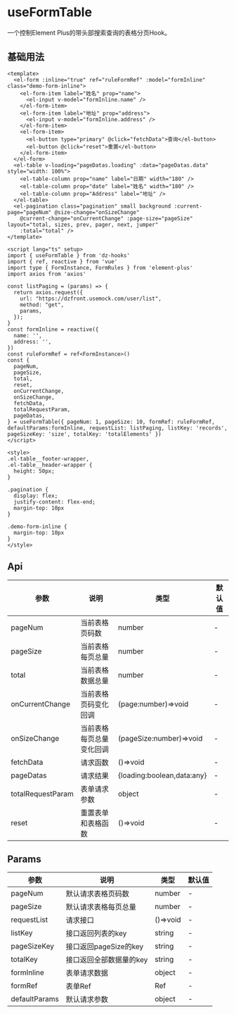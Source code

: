 # useFormTable

一个控制Element Plus的带头部搜索查询的表格分页Hook。

## 基础用法

<useFormTable />

```vue
<template>
  <el-form :inline="true" ref="ruleFormRef" :model="formInline" class="demo-form-inline">
    <el-form-item label="姓名" prop="name">
      <el-input v-model="formInline.name" />
    </el-form-item>
    <el-form-item label="地址" prop="address">
      <el-input v-model="formInline.address" />
    </el-form-item>
    <el-form-item>
      <el-button type="primary" @click="fetchData">查询</el-button>
      <el-button @click="reset">重置</el-button>
    </el-form-item>
  </el-form>
  <el-table v-loading="pageDatas.loading" :data="pageDatas.data" style="width: 100%">
    <el-table-column prop="name" label="日期" width="180" />
    <el-table-column prop="date" label="姓名" width="180" />
    <el-table-column prop="Address" label="地址" />
  </el-table>
  <el-pagination class="pagination" small background :current-page="pageNum" @size-change="onSizeChange"
    @current-change="onCurrentChange" :page-size="pageSize" layout="total, sizes, prev, pager, next, jumper"
    :total="total" />
</template>

<script lang="ts" setup>
import { useFormTable } from 'dz-hooks'
import { ref, reactive } from 'vue'
import type { FormInstance, FormRules } from 'element-plus'
import axios from 'axios'

const listPaging = (params) => {
  return axios.request({
    url: "https://dzfront.usemock.com/user/list",
    method: "get",
    params,
  });
}
const formInline = reactive({
  name: '',
  address: '',
})
const ruleFormRef = ref<FormInstance>()
const {
  pageNum,
  pageSize,
  total,
  reset,
  onCurrentChange,
  onSizeChange,
  fetchData,
  totalRequestParam,
  pageDatas,
} = useFormTable({ pageNum: 1, pageSize: 10, formRef: ruleFormRef, defaultParams:formInline, requestList: listPaging, listKey: 'records', pageSizeKey: 'size', totalKey: 'totalElements' })
</script>

<style>
.el-table__footer-wrapper,
.el-table__header-wrapper {
  height: 50px;
}

.pagination {
  display: flex;
  justify-content: flex-end;
  margin-top: 10px
}

.demo-form-inline {
  margin-top: 10px
}
</style>
```

## Api

| 参数                | 说明           | 类型                         | 默认值 |
| ----------------- | ------------ | -------------------------- | --- |
| pageNum           | 当前表格页码数      | number                     | -   |
| pageSize          | 当前表格每页总量     | number                     | -   |
| total             | 当前表格数据总量     | number                     | -   |
| onCurrentChange   | 当前表格页码变化回调   | (page:number)=>void        | -   |
| onSizeChange      | 当前表格每页总量变化回调 | (pageSize:number)=>void    | -   |
| fetchData         | 请求函数         | ()=>void                   | -   |
| pageDatas         | 请求结果         | {loading:boolean,data:any} | -   |
| totalRequestParam | 表单请求参数       | object                     | -   |
| reset             | 重置表单和表格函数    | ()=>void                   | -   |

## Params

| 参数           | 说明               | 类型       | 默认值 |
| ------------ | ---------------- | -------- | --- |
| pageNum      | 默认请求表格页码数        | number   | -   |
| pageSize     | 默认请求表格每页总量       | number   | -   |
| requestList  | 请求接口             | ()=>void | -   |
| listKey      | 接口返回列表的key       | string   | -   |
| pageSizeKey  | 接口返回pageSize的key | string   | -   |
| totalKey     | 接口返回全部数据量的key    | string   | -   |
| formInline   | 表单请求数据           | object   | -   |
| formRef      | 表单Ref            | Ref      | -   |
| defaultParams | 默认请求参数           | object   | -   |